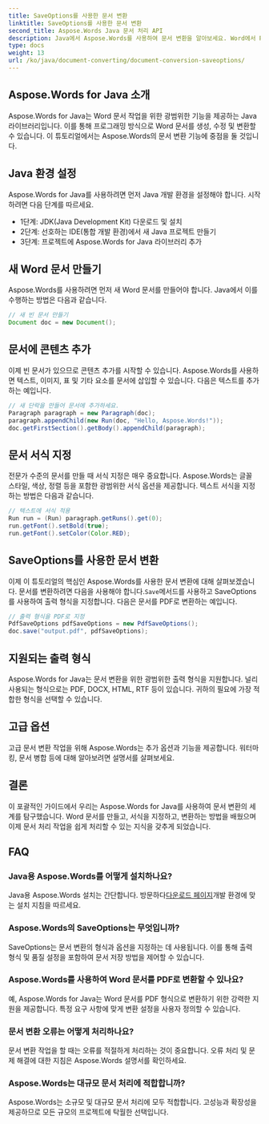 ```yaml
---
title: SaveOptions를 사용한 문서 변환
linktitle: SaveOptions를 사용한 문서 변환
second_title: Aspose.Words Java 문서 처리 API
description: Java에서 Aspose.Words를 사용하여 문서 변환을 알아보세요. Word에서 PDF로의 원활한 변환을 위한 단계별 가이드, 코드 예제 및 FAQ입니다.
type: docs
weight: 13
url: /ko/java/document-converting/document-conversion-saveoptions/
---
```


## Aspose.Words for Java 소개

Aspose.Words for Java는 Word 문서 작업을 위한 광범위한 기능을 제공하는 Java 라이브러리입니다. 이를 통해 프로그래밍 방식으로 Word 문서를 생성, 수정 및 변환할 수 있습니다. 이 튜토리얼에서는 Aspose.Words의 문서 변환 기능에 중점을 둘 것입니다.

## Java 환경 설정

Aspose.Words for Java를 사용하려면 먼저 Java 개발 환경을 설정해야 합니다. 시작하려면 다음 단계를 따르세요.

- 1단계: JDK(Java Development Kit) 다운로드 및 설치
- 2단계: 선호하는 IDE(통합 개발 환경)에서 새 Java 프로젝트 만들기
- 3단계: 프로젝트에 Aspose.Words for Java 라이브러리 추가

## 새 Word 문서 만들기

Aspose.Words를 사용하려면 먼저 새 Word 문서를 만들어야 합니다. Java에서 이를 수행하는 방법은 다음과 같습니다.

```java
// 새 빈 문서 만들기
Document doc = new Document();
```

## 문서에 콘텐츠 추가

이제 빈 문서가 있으므로 콘텐츠 추가를 시작할 수 있습니다. Aspose.Words를 사용하면 텍스트, 이미지, 표 및 기타 요소를 문서에 삽입할 수 있습니다. 다음은 텍스트를 추가하는 예입니다.

```java
// 새 단락을 만들어 문서에 추가하세요.
Paragraph paragraph = new Paragraph(doc);
paragraph.appendChild(new Run(doc, "Hello, Aspose.Words!"));
doc.getFirstSection().getBody().appendChild(paragraph);
```

## 문서 서식 지정

전문가 수준의 문서를 만들 때 서식 지정은 매우 중요합니다. Aspose.Words는 글꼴 스타일, 색상, 정렬 등을 포함한 광범위한 서식 옵션을 제공합니다. 텍스트 서식을 지정하는 방법은 다음과 같습니다.

```java
// 텍스트에 서식 적용
Run run = (Run) paragraph.getRuns().get(0);
run.getFont().setBold(true);
run.getFont().setColor(Color.RED);
```

## SaveOptions를 사용한 문서 변환

 이제 이 튜토리얼의 핵심인 Aspose.Words를 사용한 문서 변환에 대해 살펴보겠습니다. 문서를 변환하려면 다음을 사용해야 합니다.`Save`메서드를 사용하고 SaveOptions를 사용하여 출력 형식을 지정합니다. 다음은 문서를 PDF로 변환하는 예입니다.

```java
// 출력 형식을 PDF로 지정
PdfSaveOptions pdfSaveOptions = new PdfSaveOptions();
doc.save("output.pdf", pdfSaveOptions);
```

## 지원되는 출력 형식

Aspose.Words for Java는 문서 변환을 위한 광범위한 출력 형식을 지원합니다. 널리 사용되는 형식으로는 PDF, DOCX, HTML, RTF 등이 있습니다. 귀하의 필요에 가장 적합한 형식을 선택할 수 있습니다.

## 고급 옵션

고급 문서 변환 작업을 위해 Aspose.Words는 추가 옵션과 기능을 제공합니다. 워터마킹, 문서 병합 등에 대해 알아보려면 설명서를 살펴보세요.

## 결론

이 포괄적인 가이드에서 우리는 Aspose.Words for Java를 사용하여 문서 변환의 세계를 탐구했습니다. Word 문서를 만들고, 서식을 지정하고, 변환하는 방법을 배웠으며 이제 문서 처리 작업을 쉽게 처리할 수 있는 지식을 갖추게 되었습니다.

## FAQ

### Java용 Aspose.Words를 어떻게 설치하나요?

 Java용 Aspose.Words 설치는 간단합니다. 방문하다[다운로드 페이지](https://releases.aspose.com/words/java/)개발 환경에 맞는 설치 지침을 따르세요.

### Aspose.Words의 SaveOptions는 무엇입니까?

SaveOptions는 문서 변환의 형식과 옵션을 지정하는 데 사용됩니다. 이를 통해 출력 형식 및 품질 설정을 포함하여 문서 저장 방법을 제어할 수 있습니다.

### Aspose.Words를 사용하여 Word 문서를 PDF로 변환할 수 있나요?

예, Aspose.Words for Java는 Word 문서를 PDF 형식으로 변환하기 위한 강력한 지원을 제공합니다. 특정 요구 사항에 맞게 변환 설정을 사용자 정의할 수 있습니다.

### 문서 변환 오류는 어떻게 처리하나요?

문서 변환 작업을 할 때는 오류를 적절하게 처리하는 것이 중요합니다. 오류 처리 및 문제 해결에 대한 지침은 Aspose.Words 설명서를 확인하세요.

### Aspose.Words는 대규모 문서 처리에 적합합니까?

Aspose.Words는 소규모 및 대규모 문서 처리에 모두 적합합니다. 고성능과 확장성을 제공하므로 모든 규모의 프로젝트에 탁월한 선택입니다.